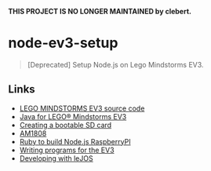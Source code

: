 **THIS PROJECT IS NO LONGER MAINTAINED by clebert.**

# node-ev3-setup

> [Deprecated] Setup Node.js on Lego Mindstorms EV3.

## Links

- [LEGO MINDSTORMS EV3 source code](https://github.com/mindboards/ev3sources)
- [Java for LEGO® Mindstorms EV3](http://www.oracle.com/technetwork/java/embedded/downloads/javase/javaseemeddedev3-1982511.html)
- [Creating a bootable SD card](http://sourceforge.net/p/lejos/wiki/Creating%20a%20bootable%20SD%20card/)
- [AM1808](http://www.ti.com/product/am1808)
- [Ruby to build Node.js RaspberryPI](http://www.nodejs-news.com/nodejs-tech/ruby-to-build-nodejs-raspberrypi/)
- [Writing programs for the EV3](http://www.lejos.org/forum/viewtopic.php?f=18&t=4594)
- [Developing with leJOS](http://sourceforge.net/p/lejos/wiki/Developing%20with%20leJOS/)
